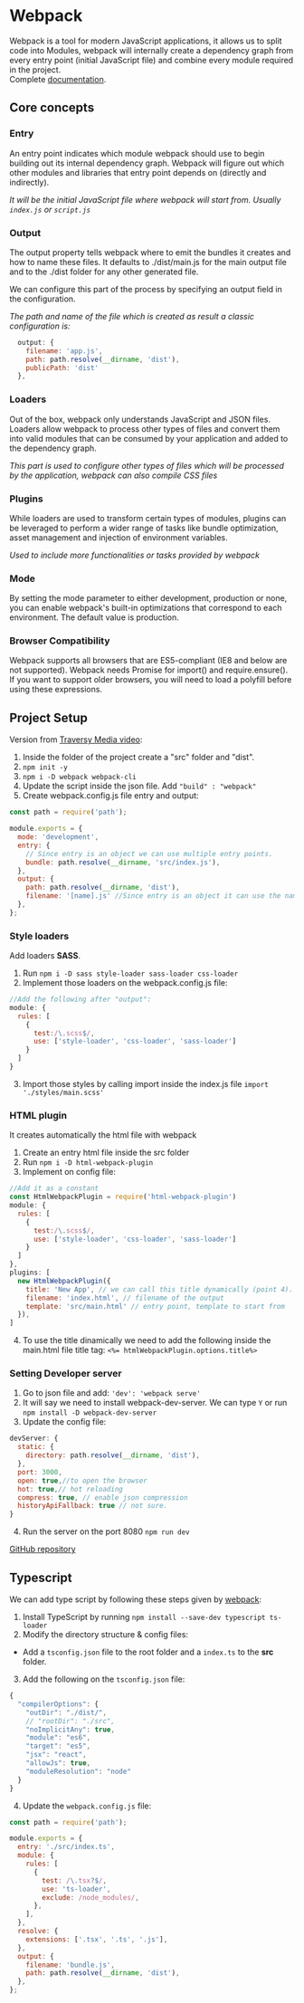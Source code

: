 # Webpack

Webpack is a tool for modern JavaScript applications, it allows us to split code into Modules, webpack will internally create a dependency graph from every entry point (initial JavaScript file) and combine every module required in the project.  
Complete [documentation](https://webpack.js.org/concepts/).

## Core concepts

### Entry

An entry point indicates which module webpack should use to begin building out its internal dependency graph. Webpack will figure out which other modules and libraries that entry point depends on (directly and indirectly). 

*It will be the initial JavaScript file where webpack will start from. Usually `index.js` or `script.js`*

### Output

The output property tells webpack where to emit the bundles it creates and how to name these files. It defaults to ./dist/main.js for the main output file and to the ./dist folder for any other generated file.

We can configure this part of the process by specifying an output field in the configuration.

*The path and name of the file which is created as result a classic configuration is:*

```JavaScript
  output: {
    filename: 'app.js',
    path: path.resolve(__dirname, 'dist'),
    publicPath: 'dist'
  },
```
### Loaders

Out of the box, webpack only understands JavaScript and JSON files. Loaders allow webpack to process other types of files and convert them into valid modules that can be consumed by your application and added to the dependency graph.

*This part is used to configure other types of files which will be processed by the application, webpack can also compile CSS files*

### Plugins

While loaders are used to transform certain types of modules, plugins can be leveraged to perform a wider range of tasks like bundle optimization, asset management and injection of environment variables.

*Used to include more functionalities or tasks provided by webpack*

### Mode

By setting the mode parameter to either development, production or none, you can enable webpack's built-in optimizations that correspond to each environment. The default value is production.

### Browser Compatibility

Webpack supports all browsers that are ES5-compliant (IE8 and below are not supported). Webpack needs Promise for import() and require.ensure(). If you want to support older browsers, you will need to load a polyfill before using these expressions.

## Project Setup

Version from [Traversy Media video](https://www.youtube.com/watch?v=IZGNcSuwBZs):

1. Inside the folder of the project create a "src" folder and "dist".
2. `npm init -y`
3. `npm i -D webpack webpack-cli`
4. Update the script inside the json file. Add `"build" : "webpack"`
5. Create webpack.config.js file entry and output:
```JavaScript
const path = require('path');

module.exports = {
  mode: 'development',
  entry: {
    // Since entry is an object we can use multiple entry points.
    bundle: path.resolve(__dirname, 'src/index.js'),
  },
  output: {
    path: path.resolve(__dirname, 'dist'),
    filename: '[name].js' //Since entry is an object it can use the name given to that file in this case "bundle"
  },
};
```
### Style loaders

Add loaders **SASS**. 
1. Run `npm i -D sass style-loader sass-loader css-loader`
2. Implement those loaders on the webpack.config.js file:
```JavaScript
//Add the following after "output":
module: {
  rules: [
    {
      test:/\.scss$/,
      use: ['style-loader', 'css-loader', 'sass-loader']
    }
  ]
}
```
3. Import those styles by calling import inside the index.js file `import './styles/main.scss'`

### HTML plugin 

It creates automatically the html file with webpack

1. Create an entry html file inside the src folder
2. Run `npm i -D html-webpack-plugin`
3. Implement on config file:
```JavaScript
//Add it as a constant
const HtmlWebpackPlugin = require('html-webpack-plugin')
module: {
  rules: [
    {
      test:/\.scss$/,
      use: ['style-loader', 'css-loader', 'sass-loader']
    }
  ]
},
plugins: [
  new HtmlWebpackPlugin({
    title: 'New App', // we can call this title dynamically (point 4).
    filename: 'index.html', // filename of the output
    template: 'src/main.html' // entry point, template to start from
  }),
]
```
4. To use the title dinamically we need to add the following inside the main.html file title tag: `<%= htmlWebpackPlugin.options.title%>`

### Setting Developer server

1. Go to json file and add: `'dev': 'webpack serve'`
2. It will say we need to install webpack-dev-server. We can type `Y` or run `npm install -D webpack-dev-server`
3. Update the config file:

```JavaScript
devServer: {
  static: {
    directory: path.resolve(__dirname, 'dist'),
  },
  port: 3000,
  open: true,//to open the browser
  hot: true,// hot reloading
  compress: true, // enable json compression
  historyApiFallback: true // not sure.
}
```
4. Run the server on the port 8080 `npm run dev`

[GitHub repository](#)

## Typescript

We can add type script by following these steps given by [webpack](https://webpack.js.org/guides/typescript/):

1. Install TypeScript by running `npm install --save-dev typescript ts-loader`
2. Modify the directory structure & config files:
- Add a `tsconfig.json` file to the root folder and a `index.ts` to the **src** folder.
3. Add the following on the `tsconfig.json` file:
```JavaScript
{
  "compilerOptions": {
    "outDir": "./dist/",
    // "rootDir": "./src",
    "noImplicitAny": true,
    "module": "es6",
    "target": "es5",
    "jsx": "react",
    "allowJs": true,
    "moduleResolution": "node"
  }
}
```
4. Update the `webpack.config.js` file:
```JavaScript
const path = require('path');

module.exports = {
  entry: './src/index.ts',
  module: {
    rules: [
      {
        test: /\.tsx?$/,
        use: 'ts-loader',
        exclude: /node_modules/,
      },
    ],
  },
  resolve: {
    extensions: ['.tsx', '.ts', '.js'],
  },
  output: {
    filename: 'bundle.js',
    path: path.resolve(__dirname, 'dist'),
  },
};
``` 
